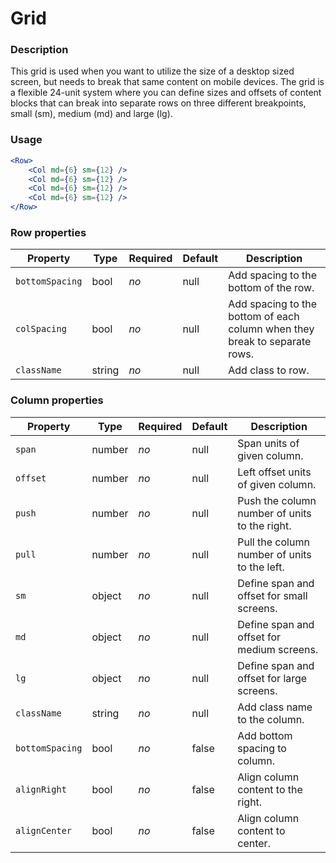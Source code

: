 # Grid

### Description
This grid is used when you want to utilize the size of a desktop sized screen, but needs to break
that same content on mobile devices. The grid is a flexible 24-unit system where you can define sizes and offsets
of content blocks that can break into separate rows on three different breakpoints, small (sm), medium (md) and large (lg).

### Usage
```jsx
<Row>
    <Col md={6} sm={12} />
    <Col md={6} sm={12} />
    <Col md={6} sm={12} />
    <Col md={6} sm={12} />
</Row>
```

### Row properties
| Property | Type | Required | Default | Description |
| --- | --- | --- | --- | --- |
| `bottomSpacing` | bool | *no* | null | Add spacing to the bottom of the row. |
| `colSpacing` | bool | *no* | null | Add spacing to the bottom of each column when they break to separate rows. |
| `className` | string | *no* | null | Add class to row. |

### Column properties
| Property | Type | Required | Default | Description |
| --- | --- | --- | --- | --- |
| `span` | number | *no* | null | Span units of given column. |
| `offset` | number | *no* | null | Left offset units of given column. |
| `push` | number | *no* | null | Push the column number of units to the right. |
| `pull` | number | *no* | null | Pull the column number of units to the left. |
| `sm` | object | *no* | null | Define span and offset for small screens. |
| `md` | object | *no* | null | Define span and offset for medium screens. |
| `lg` | object | *no* | null | Define span and offset for large screens. |
| `className` | string | *no* | null | Add class name to the column. |
| `bottomSpacing` | bool | *no* | false | Add bottom spacing to column. |
| `alignRight` | bool | *no* | false | Align column content to the right. |
| `alignCenter` | bool | *no* | false | Align column content to center. |
